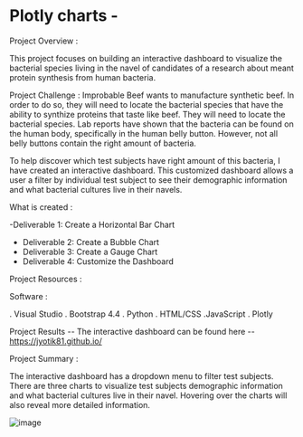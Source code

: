 # Plotly charts - 

Project Overview :

This project focuses on building an interactive dashboard to visualize the bacterial species living in the navel of candidates of a research about meant protein synthesis from human bacteria. 

Project Challenge : Improbable Beef wants to manufacture synthetic beef. In order to do so, they will need to locate the bacterial species that have the ability to synthize proteins that taste like beef. They will need to locate the bacterial species. 
Lab reports have shown that the bacteria can be found on the human body, specifically in the human belly button. However, not all belly buttons contain the right amount of bacteria. 

To help discover which test subjects have right amount of this bacteria, I have created an interactive dashboard. This customized dashboard allows a user a filter by individual test subject to see their demographic information and what bacterial cultures live in their navels. 

What is created : 

-Deliverable 1: Create a Horizontal Bar Chart
- Deliverable 2: Create a Bubble Chart
- Deliverable 3: Create a Gauge Chart
- Deliverable 4: Customize the Dashboard

Project Resources :

Software : 

. Visual Studio 
. Bootstrap 4.4
. Python 
. HTML/CSS
.JavaScript
. Plotly

Project Results -- The interactive dashboard can be found here -- https://jyotik81.github.io/


Project Summary :

The interactive dashboard has a dropdown menu to filter test subjects. There are three charts to visualize test subjects demographic information and what bacterial cultures live in their navel. Hovering over the charts will also reveal more detailed information. 

![image](https://user-images.githubusercontent.com/40743420/215329230-91d8d609-438c-42a8-877c-fbf44004b236.png)


